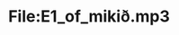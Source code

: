 ---
title: File:E1_of_mikið.mp3
recording of: of mikið
reading speed: slow
speaker: E
license: CC0
---